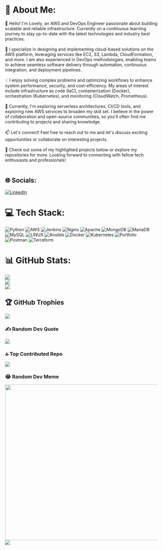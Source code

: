 # 💫 About Me:
👋 Hello! I'm Lovely, an AWS and DevOps Engineer passionate about building scalable and reliable infrastructure. Currently on a continuous learning journey to stay up-to-date with the latest technologies and industry best practices.<br><br>🚀 I specialize in designing and implementing cloud-based solutions on the AWS platform, leveraging services like EC2, S3, Lambda, CloudFormation, and more. I am also experienced in DevOps methodologies, enabling teams to achieve seamless software delivery through automation, continuous integration, and deployment pipelines.<br><br>💡 I enjoy solving complex problems and optimizing workflows to enhance system performance, security, and cost-efficiency. My areas of interest include infrastructure as code (IaC), containerization (Docker), orchestration (Kubernetes), and monitoring (CloudWatch, Prometheus).<br><br>🌱 Currently, I'm exploring serverless architectures, CI/CD tools, and exploring new AWS services to broaden my skill set. I believe in the power of collaboration and open-source communities, so you'll often find me contributing to projects and sharing knowledge.<br><br>📫 Let's connect! Feel free to reach out to me and let's discuss exciting opportunities or collaborate on interesting projects.<br><br>🔗 Check out some of my highlighted projects below or explore my repositories for more. Looking forward to connecting with fellow tech enthusiasts and professionals!<br><br>


## 🌐 Socials:
[![LinkedIn](https://img.shields.io/badge/LinkedIn-%230077B5.svg?logo=linkedin&logoColor=white)](https://linkedin.com/in/lovely7027) 

# 💻 Tech Stack:
![Python](https://img.shields.io/badge/python-3670A0?style=for-the-badge&logo=python&logoColor=ffdd54) ![AWS](https://img.shields.io/badge/AWS-%23FF9900.svg?style=for-the-badge&logo=amazon-aws&logoColor=white) ![Jenkins](https://img.shields.io/badge/jenkins-%232C5263.svg?style=for-the-badge&logo=jenkins&logoColor=white) ![Nginx](https://img.shields.io/badge/nginx-%23009639.svg?style=for-the-badge&logo=nginx&logoColor=white) ![Apache](https://img.shields.io/badge/apache-%23D42029.svg?style=for-the-badge&logo=apache&logoColor=white) ![MongoDB](https://img.shields.io/badge/MongoDB-%234ea94b.svg?style=for-the-badge&logo=mongodb&logoColor=white) ![MariaDB](https://img.shields.io/badge/MariaDB-003545?style=for-the-badge&logo=mariadb&logoColor=white) ![MySQL](https://img.shields.io/badge/mysql-%2300f.svg?style=for-the-badge&logo=mysql&logoColor=white) ![LINUX](https://img.shields.io/badge/Linux-FCC624?style=for-the-badge&logo=linux&logoColor=black) ![Ansible](https://img.shields.io/badge/ansible-%231A1918.svg?style=for-the-badge&logo=ansible&logoColor=white) ![Docker](https://img.shields.io/badge/docker-%230db7ed.svg?style=for-the-badge&logo=docker&logoColor=white) ![Kubernetes](https://img.shields.io/badge/kubernetes-%23326ce5.svg?style=for-the-badge&logo=kubernetes&logoColor=white) ![Portfolio](https://img.shields.io/badge/Portfolio-%23000000.svg?style=for-the-badge&logo=firefox&logoColor=#FF7139) ![Postman](https://img.shields.io/badge/Postman-FF6C37?style=for-the-badge&logo=postman&logoColor=white) ![Terraform](https://img.shields.io/badge/terraform-%235835CC.svg?style=for-the-badge&logo=terraform&logoColor=white)
# 📊 GitHub Stats:
![](https://github-readme-stats.vercel.app/api?username=lovely7027&theme=blue-green&hide_border=false&include_all_commits=false&count_private=false)<br/>
![](https://github-readme-streak-stats.herokuapp.com/?user=lovely7027&theme=blue-green&hide_border=false)<br/>
![](https://github-readme-stats.vercel.app/api/top-langs/?username=lovely7027&theme=blue-green&hide_border=false&include_all_commits=false&count_private=false&layout=compact)

## 🏆 GitHub Trophies
![](https://github-profile-trophy.vercel.app/?username=lovely7027&theme=radical&no-frame=false&no-bg=true&margin-w=4)

### ✍️ Random Dev Quote
![](https://quotes-github-readme.vercel.app/api?type=horizontal&theme=radical)

### 🔝 Top Contributed Repo
![](https://github-contributor-stats.vercel.app/api?username=lovely7027&limit=5&theme=radical&combine_all_yearly_contributions=true)

### 😂 Random Dev Meme
<img src="https://rm.up.railway.app/" width="512px"/>


<a href="https://visitcount.itsvg.in">
  <img src="https://visitcount.itsvg.in/api?id=lovely7027&label=Profile%20Views&icon=2&pretty=false" />
</a>

<!-- Proudly created with GPRM ( https://gprm.itsvg.in ) -->
